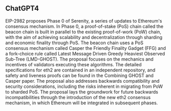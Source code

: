 ## ChatGPT4

EIP-2982 proposes Phase 0 of Serenity, a series of updates to Ethereum's consensus mechanism. In Phase 0, a proof-of-stake (PoS) chain called the beacon chain is built in parallel to the existing proof-of-work (PoW) chain, with the aim of achieving scalability and decentralization through sharding and economic finality through PoS. The beacon chain uses a PoS consensus mechanism called Casper the Friendly Finality Gadget (FFG) and a fork-choice rule called Latest Message Driven Greedy Heaviest Observed Sub-Tree (LMD-GHOST). The proposal focuses on the mechanics and incentives of validators executing these algorithms. The detailed specifications for eth2 are contained in an independent repository, and safety and liveness proofs can be found in the Combining GHOST and Casper paper. The proposal also addresses backwards compatibility and security considerations, including the risks inherent in migrating from PoW to sharded PoS. The proposal lays the groundwork for future backwards incompatibilities through the introduction of the new eth2 consensus mechanism, in which Ethereum will be integrated in subsequent phases.
